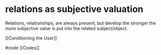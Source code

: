 # relations as subjective valuation
Relations, relationships, are always present, but develop the stronger the more subjective value is put into the related subject/object.

[[Conditioning the User]]

#code [[Codes]]